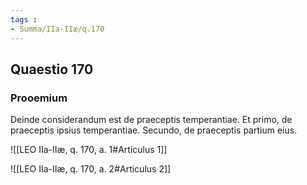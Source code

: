 ```yaml
---
tags : 
- Summa/IIa-IIæ/q.170
---
```


## Quaestio 170

### Prooemium

Deinde considerandum est de praeceptis temperantiae. Et primo, de praeceptis ipsius temperantiae. Secundo, de praeceptis partium eius.

![[LEO IIa-IIæ, q. 170, a. 1#Articulus 1]]

![[LEO IIa-IIæ, q. 170, a. 2#Articulus 2]]

